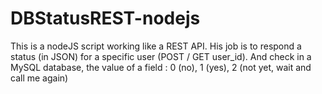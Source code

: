 DBStatusREST-nodejs
===================

This is a nodeJS script working like a REST API. His job is to respond a status (in JSON) for a specific user (POST / GET user_id). 
And check in a MySQL database, the value of a field : 0 (no), 1 (yes), 2 (not yet, wait and call me again)